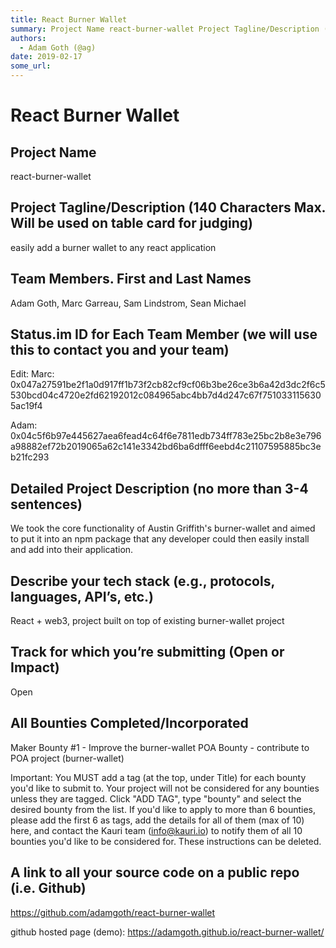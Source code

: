 ```yaml
---
title: React Burner Wallet
summary: Project Name react-burner-wallet Project Tagline/Description (140 Characters Max. Will be used on table card for judging) easily add a burner wallet to any react application Team Members. First and Last Names Adam Goth, Marc Garreau, Sam Lindstrom, Sean Michael Status.im ID for Each Team Member (we will use this to contact you and your team) Edit- Marc- 0x047a27591be2f1a0d917ff1b73f2cb82cf9cf06b3be26ce3b6a42d3dc2f6c5530bcd04c4720e2fd62192012c084965abc4bb7d4d247c67f7510331156305ac19f4 Adam- 0x04c
authors:
  - Adam Goth (@ag)
date: 2019-02-17
some_url: 
---
```


# React Burner Wallet



## Project Name
react-burner-wallet

## Project Tagline/Description (140 Characters Max. Will be used on table card for judging)
easily add a burner wallet to any react application

## Team Members. First and Last Names
Adam Goth, Marc Garreau, Sam Lindstrom, Sean Michael

## Status.im ID for Each Team Member (we will use this to contact you and your team)
Edit: 
Marc: 0x047a27591be2f1a0d917ff1b73f2cb82cf9cf06b3be26ce3b6a42d3dc2f6c5530bcd04c4720e2fd62192012c084965abc4bb7d4d247c67f7510331156305ac19f4

Adam: 
0x04c5f6b97e445627aea6fead4c64f6e7811edb734ff783e25bc2b8e3e796a98882ef72b2019065a62c141e3342bd6ba6dfff6eebd4c21107595885bc3eb21fc293 

## Detailed Project Description (no more than 3-4 sentences)
We took the core functionality of Austin Griffith's burner-wallet and aimed to put it into an npm package that any developer could then easily install and add into their application.

## Describe your tech stack (e.g., protocols, languages, API’s, etc.)
React + web3, project built on top of existing burner-wallet project

## Track for which you’re submitting (Open or Impact)
Open

## All Bounties Completed/Incorporated
Maker Bounty #1 - Improve the burner-wallet
POA Bounty - contribute to POA project (burner-wallet)

Important: You MUST add a tag (at the top, under Title) for each bounty you'd like to submit to. Your project will not be considered for any bounties unless they are tagged. Click "ADD TAG", type  "bounty" and select the desired bounty from the list. If you'd like to apply to more than 6 bounties, please add the first 6 as tags, add the details for all of them (max of 10) here, and contact the Kauri team (info@kauri.io) to notify them of all 10 bounties you'd like to be considered for. These instructions can be deleted.

## A link to all your source code on a public repo (i.e. Github)
https://github.com/adamgoth/react-burner-wallet

github hosted page (demo): https://adamgoth.github.io/react-burner-wallet/


